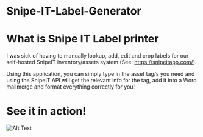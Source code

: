 # Snipe-IT-Label-Generator

# What is Snipe IT Label printer
I was sick of having to manually lookup, add, edit and crop labels for our self-hosted SnipeIT inventory/assets system 
(See: https://snipeitapp.com/). 

Using this application, you can simply type in the asset tag/s you need and using the SnipeIT API will get the relevant info for the tag, add it into a Word mailmerge and format everything correctly for you!

# See it in action!
![Alt Text](https://media.giphy.com/media/fV1ELr4ENx6EQoWUU3/giphy.gif)
